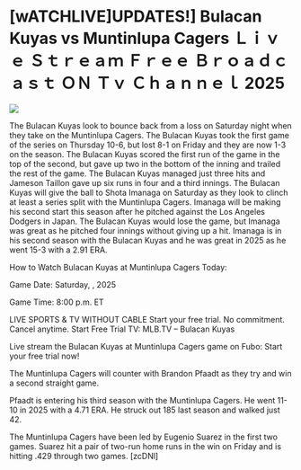 # [wATCHLIVE]UPDATES!] Bulacan Kuyas vs Muntinlupa Cagers Ｌｉｖｅ Ｓｔｒｅａｍ Ｆｒｅｅ Ｂｒｏａｄｃａｓｔ ＯＮ Ｔｖ Ｃｈａｎｎｅｌ  2025  
  
  
[![](https://i.imgur.com/qSNzIqt.png)](https://movie.rssnews.media/RjGjmohna.php)  
  
The Bulacan Kuyas look to bounce back from a loss on Saturday night when they take on the Muntinlupa Cagers. The Bulacan Kuyas took the first game of the series on Thursday 10-6, but lost 8-1 on Friday and they are now 1-3 on the season. The Bulacan Kuyas scored the first run of the game in the top of the second, but gave up two in the bottom of the inning and trailed the rest of the game. The Bulacan Kuyas managed just three hits and Jameson Taillon gave up six runs in four and a third innings. The Bulacan Kuyas will give the ball to Shota Imanaga on Saturday as they look to clinch at least a series split with the Muntinlupa Cagers. Imanaga will be making his second start this season after he pitched against the Los Angeles Dodgers in Japan. The Bulacan Kuyas would lose the game, but Imanaga was great as he pitched four innings without giving up a hit. Imanaga is in his second season with the Bulacan Kuyas and he was great in 2025 as he went 15-3 with a 2.91 ERA.

How to Watch Bulacan Kuyas at Muntinlupa Cagers Today:

Game Date: Saturday, , 2025

Game Time: 8:00 p.m. ET

LIVE SPORTS & TV WITHOUT CABLE
Start your free trial. No commitment. Cancel anytime.
Start Free Trial
TV: MLB.TV – Bulacan Kuyas

Live stream the Bulacan Kuyas at Muntinlupa Cagers game on Fubo: Start your free trial now!

The Muntinlupa Cagers will counter with Brandon Pfaadt as they try and win a second straight game.

Pfaadt is entering his third season with the Muntinlupa Cagers. He went 11-10 in 2025 with a 4.71 ERA. He struck out 185 last season and walked just 42.

The Muntinlupa Cagers have been led by Eugenio Suarez in the first two games. Suarez hit a pair of two-run home runs in the win on Friday and is hitting .429 through two games. [zcDNl]